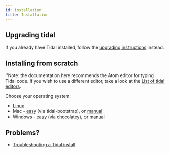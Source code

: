 ```yaml
---
id: installation
title: Installation
---
```


## Upgrading tidal

If you already have Tidal installed, follow the [upgrading
instructions](/wiki/Upgrading "wikilink") instead.

## Installing from scratch

''Note: the documentation here recommends the Atom editor for typing
Tidal code. If you wish to use a different editor, take a look at the
[List of tidal editors](/wiki/List_of_tidal_editors "wikilink").

Choose your operating system:

- [Linux](/wiki/Linux_installation "wikilink")
- Mac - [easy](/wiki/MacOS_automated_installation "wikilink") (via
    tidal-bootstrap), or [manual](/wiki/MacOS_installation "wikilink")
- Windows - [easy](/wiki/Windows_choco_install "wikilink") (via chocolatey),
    or [manual](/wiki/Windows_installation "wikilink")

## Problems?

- [Troubleshooting a Tidal
    install](/wiki/Troubleshooting_a_Tidal_install "wikilink")
